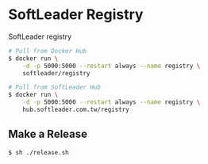 # SoftLeader Registry

SoftLeader registry

```sh
# Pull from Docker Hub
$ docker run \
    -d -p 5000:5000 --restart always --name registry \
    softleader/registry

# Pull from SoftLeader Hub
$ docker run \
    -d -p 5000:5000 --restart always --name registry \
    hub.softleader.com.tw/registry
```

## Make a Release

```sh
$ sh ./release.sh
```
